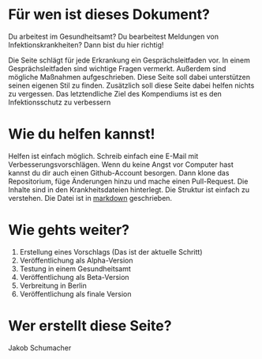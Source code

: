 
# Für wen ist dieses Dokument?
Du arbeitest im Gesundheitsamt? Du bearbeitest Meldungen von Infektionskrankheiten? Dann bist du hier richtig!

Die Seite schlägt für jede Erkrankung ein Gesprächsleitfaden vor. In einem Gesprächsleitfaden sind wichtige Fragen vermerkt. Außerdem sind mögliche Maßnahmen aufgeschrieben. Diese Seite soll dabei unterstützen seinen eigenen Stil zu finden. Zusätzlich soll diese Seite dabei helfen nichts zu vergessen. Das letztendliche Ziel des Kompendiums ist es den Infektionsschutz zu verbessern

# Wie du helfen kannst!

Helfen ist einfach möglich. Schreib einfach eine E-Mail mit Verbesserungsvorschlägen. Wenn du keine Angst vor Computer hast kannst du dir auch einen Github-Account besorgen. Dann klone das Repositorium, füge Änderungen hinzu und mache einen Pull-Request. Die Inhalte sind in den Krankheitsdateien hinterlegt. Die Struktur ist einfach zu verstehen. Die Datei ist in [markdown](https://help.github.com/articles/basic-writing-and-formatting-syntax/) geschrieben.

# Wie gehts weiter?
1. Erstellung eines Vorschlags (Das ist der aktuelle Schritt)
2. Veröffentlichung als Alpha-Version
3. Testung in einem Gesundheitsamt
4. Veröffentlichung als Beta-Version
5. Verbreitung in Berlin
6. Veröffentlichung als finale Version

# Wer erstellt diese Seite?
Jakob Schumacher
